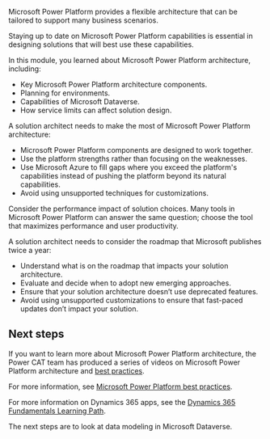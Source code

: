 Microsoft Power Platform provides a flexible architecture that can be tailored to support many business scenarios.

Staying up to date on Microsoft Power Platform capabilities is essential in designing solutions that will best use these capabilities.

In this module, you learned about Microsoft Power Platform architecture, including:

- Key Microsoft Power Platform architecture components.
- Planning for environments.
- Capabilities of Microsoft Dataverse.
- How service limits can affect solution design.

A solution architect needs to make the most of Microsoft Power Platform architecture:

- Microsoft Power Platform components are designed to work together.
- Use the platform strengths rather than focusing on the weaknesses.
- Use Microsoft Azure to fill gaps where you exceed the platform's capabilities instead of pushing the platform beyond its natural capabilities.
- Avoid using unsupported techniques for customizations.

Consider the performance impact of solution choices. Many tools in Microsoft Power Platform can answer the same question; choose the tool that maximizes performance and user productivity.

A solution architect needs to consider the roadmap that Microsoft publishes twice a year:

- Understand what is on the roadmap that impacts your solution architecture.
- Evaluate and decide when to adopt new emerging approaches.
- Ensure that your solution architecture doesn’t use deprecated features.
- Avoid using unsupported customizations to ensure that fast-paced updates don’t impact your solution.

## Next steps

If you want to learn more about Microsoft Power Platform architecture, the Power CAT team has produced a series of videos on Microsoft Power Platform architecture and [best practices](https://www.youtube.com/playlist?list=PLi9EhCY4z99W2QOTgbwhFZEjpqc8YZDVH).

For more information, see [Microsoft Power Platform best practices](https://docs.microsoft.com/learn/paths/best-practices-environments/).

For more information on Dynamics 365 apps, see the [Dynamics 365 Fundamentals Learning Path](https://docs.microsoft.com/learn/paths/dynamics-365-fundamentals/?azure-portal=true).

The next steps are to look at data modeling in Microsoft Dataverse.
